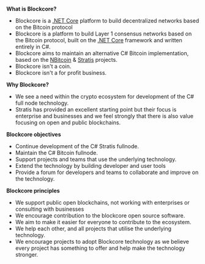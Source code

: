 **What is Blockcore?**

- Blockcore is a [.NET Core](https://dotnet.github.io/) platform to build decentralized networks based on the Bitcoin protocol
- Blockcore is a platform to build Layer 1 consensus networks based on the Bitcoin protocol, built on the [.NET Core](https://dotnet.github.io/) framework and written entirely in C#. 
- Blockcore aims to maintain an alternative C# Bitcoin implementation, based on the [NBitcoin](https://github.com/MetacoSA/NBitcoin) & [Stratis](https://github.com/stratisproject/StratisBitcoinFullNode) projects.
- Blockcore isn't a coin.
- Blockcore isn't a for profit business.

**Why Blockcore?**

- We see a need within the crypto ecosystem for development of the C# full node technology.
- Stratis has provided an excellent starting point but their focus is enterprise and businesses and we feel strongly that there is also value focusing on open and public blockchains.

**Blockcore objectives**

- Continue development of the C# Stratis fullnode.
- Maintain the C# Bitcoin fullnode.
- Support projects and teams that use the underlying technology.
- Extend the technology by building developer and user tools
- Provide a forum for developers and teams to collaborate and improve on the technology.

**Blockcore principles**

- We support public open blockchains, not working with enterprises or consulting with businesses  
- We encourage contribution to the blockcore open source software.
- We aim to make it easier for everyone to contribute to the ecosystem.
- We help each other, and all projects that utilise the underlying technology.
- We encourage projects to adopt Blockcore technology as we believe every project has something to offer and help make the technology stronger.